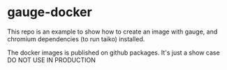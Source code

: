 # gauge-docker

This repo is an example to show how to create an image with gauge, and chromium dependencies (to run taiko) installed.

The docker images is published on github packages. It's just a show case DO NOT USE IN PRODUCTION

